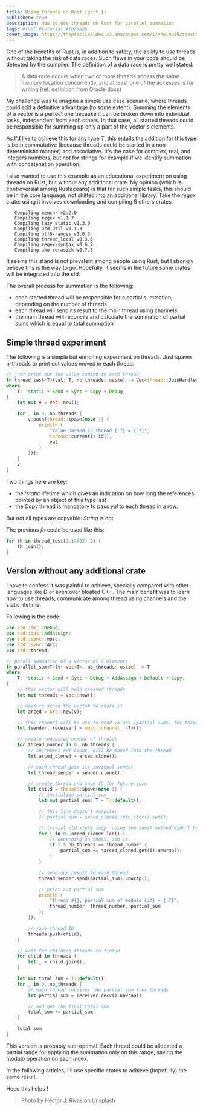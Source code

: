 ```yaml
---
title: Using threads on Rust (part 1)
published: true
description: How to use threads on Rust for parallel summation
tags: #rust #tutorial #threads
cover_image: https://thepracticaldev.s3.amazonaws.com/i/yhwlnvi9zraevuf1xk08.jpg
---
```


One of the benefits of Rust is, in addition to safety, the ability to use threads without taking the risk of data races. Such flaws in your code should be detected by the compiler. The definition of a data race is pretty well stated:

> A data race occurs when two or more threads access the same memory location concurrently, and at least one of the accesses is for writing (ref. definition from Oracle docs)

My challenge was to imagine a simple use case scenario, where threads could add a definitive advantage (to some extent). Summing the elements of a vector is a perfect one because it can be broken down into individual tasks, independent from each others. In that case, all started threads could be responsible for summing up only a part of the vector's elements. 

As I'd like to achieve this for any type *T*, this entails the addition for this type is both commutative (because threads could be started in a non-deterministic manner) and associative. It's the case for complex, real, and integers numbers, but not for strings for example if we identify summation with concatenation operation.

I also wanted to use this example as an educational experiment on using threads on Rust, but without any additional crate. My opinion (which is controversial among Rustaceans) is that for such simple tasks, this should be in the core language, not shifted into an additional library. Take the *regex* crate: using it involves downloading and compiling 8 others crates:

```command
   Compiling memchr v2.2.0
   Compiling regex v1.1.7
   Compiling lazy_static v1.3.0
   Compiling ucd-util v0.1.3
   Compiling utf8-ranges v1.0.3
   Compiling thread_local v0.3.6
   Compiling regex-syntax v0.6.7
   Compiling aho-corasick v0.7.3
```

It seems this stand is not prevalent among people using Rust, but I strongly believe this is the way to go. Hopefully, it seems in the future some crates will be integrated into the *std*.

The overall process for summation is the following:

* each started thread will be responsible for a partial summation, depending on the number of threads
* each thread will send its result to the main thread using channels
* the main thread will reconcile and calculate the summation of partial sums which is equal to total summation

## Simple thread experiment
The following is a simple but enriching experiment on threads. Just spawn n-threads to print out values moved in each thread:

```rust
// just print out the value copied in each thread
fn thread_test<T>(val: T, nb_threads: usize) -> Vec<thread::JoinHandle<()>>
where
    T: 'static + Send + Sync + Copy + Debug,
{
    let mut v = Vec::new();

    for _ in 0..nb_threads {
        v.push(thread::spawn(move || {
            println!(
                "Value passed in thread {:?} = {:?}",
                thread::current().id(),
                val
            )
        }));
    }
    v
}
```

Two things here are key:

* the *'static* lifetime which gives an indication on how long the references pointed by an object of this type last
* the *Copy* thread is mandatory to pass *val* to each thread in a row. 

But not all types are copyable: *String* is not.

The previous *fn* could be used like this:

```rust
for th in thread_test(3.14f32, 2) {
    th.join();
}
```

## Version without any additional crate

I have to confess it was painful to achieve, specially compared with other languages like D or even over bloated C++. The main benefit was to learn how to use threads, communicate among thread using channels and the static lifetime.

Following is the code:

```rust
use std::fmt::Debug;
use std::ops::AddAssign;
use std::sync::mpsc;
use std::sync::Arc;
use std::thread;

// parall summation of a Vector of T elements
fn parallel_sum<T>(v: Vec<T>, nb_threads: usize) -> T
where
    T: 'static + Send + Sync + Debug + AddAssign + Default + Copy,
{
    // this vector will hold created threads
    let mut threads = Vec::new();

    // need to arced the vector to share it
    let arced = Arc::new(v);

    // this channel will be use to send values (partial sums) for threads
    let (sender, receiver) = mpsc::channel::<T>();

    // create requested number of threads
    for thread_number in 0..nb_threads {
        // increment ref count, will be moved into the thread
        let arced_cloned = arced.clone();

        // each thread gets its invidual sender
        let thread_sender = sender.clone();

        // create thread and save ID for future join
        let child = thread::spawn(move || {
            // initialize partial sum
            let mut partial_sum: T = T::default();

            // this line doesn't compile:
            // partial_sum = arced_cloned.into_iter().sum();

            // trivial old style loop: using the sum() method didn't help
            for i in 0..arced_cloned.len() {
                // depending on index, add it
                if i % nb_threads == thread_number {
                    partial_sum += *arced_cloned.get(i).unwrap();
                }
            }

            // send our result to main thread
            thread_sender.send(partial_sum).unwrap();

            // print out partial sum
            println!(
                "thread #{}, partial_sum of modulo {:?} = {:?}",
                thread_number, thread_number, partial_sum
            );
        });

        // save thread ID
        threads.push(child);
    }

    // wait for children threads to finish
    for child in threads {
        let _ = child.join();
    }

    let mut total_sum = T::default();
    for _ in 0..nb_threads {
        // main thread receives the partial sum from threads
        let partial_sum = receiver.recv().unwrap();

        // and get the final total sum
        total_sum += partial_sum
    }

    total_sum
}
```

This version is probably sub-optimal. Each thread could be allocated a partial range for applying the summation only on this range, saving the modulo operation on each index.

In the following articles, I'll use specific crates to achieve (hopefully) the same result.

Hope this helps !

> Photo by Héctor J. Rivas on Unsplash
